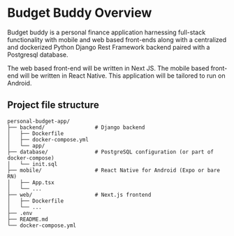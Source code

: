 # Budget Buddy Overview
Budget buddy is a personal finance application harnessing full-stack functionality with mobile and web based front-ends along with a centralized and dockerized Python Django Rest Framework backend paired with a Postgresql database. 

The web based front-end will be written in Next JS. 
The mobile based front-end will be written in React Native. 
This application will be tailored to run on Android. 

## Project file structure
```
personal-budget-app/
├── backend/                # Django backend
│   ├── Dockerfile
│   ├── docker-compose.yml
│   └── app/
├── database/               # PostgreSQL configuration (or part of docker-compose)
│   └── init.sql
├── mobile/                 # React Native for Android (Expo or bare RN)
│   ├── App.tsx
│   └── ...
├── web/                    # Next.js frontend
│   ├── Dockerfile
│   └── ...
├── .env
├── README.md
└── docker-compose.yml   
```

